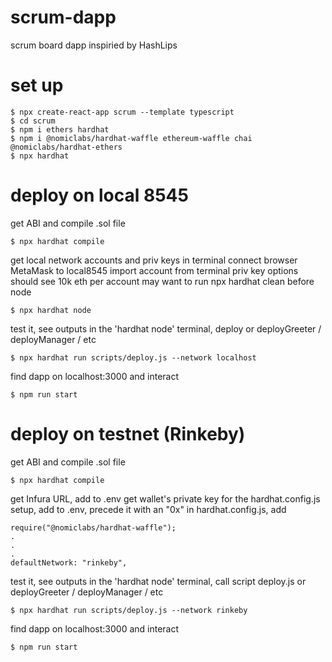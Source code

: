 # scrum-dapp
 scrum board dapp inspiried by HashLips

# set up
 ```
 $ npx create-react-app scrum --template typescript
 $ cd scrum
 $ npm i ethers hardhat
 $ npm i @nomiclabs/hardhat-waffle ethereum-waffle chai @nomiclabs/hardhat-ethers
 $ npx hardhat
```

# deploy on local 8545
get ABI and compile .sol file
```
$ npx hardhat compile
```
get local network accounts and priv keys in terminal
connect browser MetaMask to local8545
import account from terminal priv key options
should see 10k eth per account
may want to run npx hardhat clean before node
```
$ npx hardhat node
```
test it, see outputs in the 'hardhat node' terminal, deploy or deployGreeter / deployManager / etc
```
$ npx hardhat run scripts/deploy.js --network localhost
```
find dapp on localhost:3000 and interact
```
$ npm run start
```

# deploy on testnet (Rinkeby)
get ABI and compile .sol file
```
$ npx hardhat compile
```
get Infura URL, add to .env
get wallet's private key for the hardhat.config.js setup, add to .env, precede it with an "0x"
in hardhat.config.js, add
```
require("@nomiclabs/hardhat-waffle");
.
.
.
defaultNetwork: "rinkeby",
```
test it, see outputs in the 'hardhat node' terminal, call script deploy.js or deployGreeter / deployManager / etc
```
$ npx hardhat run scripts/deploy.js --network rinkeby
```
find dapp on localhost:3000 and interact
```
$ npm run start
```
